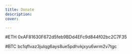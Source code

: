 ```yaml
---
title: Donate
description: 
cover: 

---
```

#ETH
0xAF81630F672d5feb9BDd4EFc9d844f02bc2C7F35

#BTC
bc1qflvaz3julqg6ays8ue5pdhvkjxyu6wrm2v7tgc